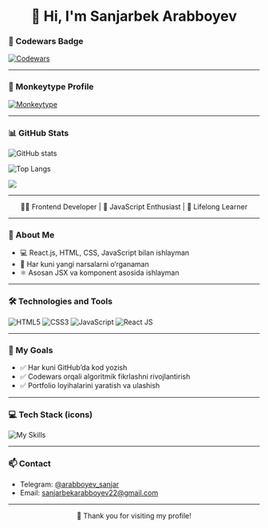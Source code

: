 <h1 align="center">👋 Hi, I'm Sanjarbek Arabboyev</h1>

### 🥋 Codewars Badge

[![Codewars](https://www.codewars.com/users/SANJRBEK/badges/large)](https://www.codewars.com/users/SANJRBEK)

---

### 🧠 Monkeytype Profile

[![Monkeytype](https://img.shields.io/badge/Monkeytype-Profile-orange)](https://monkeytype.com/profile/sanjarbek2010)

---

### 📊 GitHub Stats

![GitHub stats](https://github-readme-stats.vercel.app/api?username=sanjarcik&count_private=true&show_icons=true&line_height=40&theme=holi)

![Top Langs](https://github-readme-stats.vercel.app/api/top-langs/?username=sanjarcik&langs_count=5&hide=html,cmake&theme=holi)

![](https://komarev.com/ghpvc/?username=sanjarcik&color=blue&theme=onedark)

---

<p align="center">
  🧑‍💻 Frontend Developer | 🎯 JavaScript Enthusiast | 🌱 Lifelong Learner
</p>

---

### 🧠 About Me

- 💻 React.js, HTML, CSS, JavaScript bilan ishlayman  
- 🌱 Har kuni yangi narsalarni o‘rganaman  
- ⚛️ Asosan JSX va komponent asosida ishlayman  

---

### 🛠 Technologies and Tools

![HTML5](https://img.shields.io/badge/HTML5-%23E34F26.svg?&style=for-the-badge&logo=html5&logoColor=white)
![CSS3](https://img.shields.io/badge/CSS3-%231572B6.svg?&style=for-the-badge&logo=css3&logoColor=white)
![JavaScript](https://img.shields.io/badge/JavaScript-%23F7DF1E.svg?&style=for-the-badge&logo=javascript&logoColor=black)
![React JS](https://img.shields.io/badge/React-020a29.svg?&style=for-the-badge&logo=react&logoColor=white)

---

### 🚧 My Goals

- ✅ Har kuni GitHub’da kod yozish  
- ✅ Codewars orqali algoritmik fikrlashni rivojlantirish  
- ✅ Portfolio loyihalarini yaratish va ulashish  

---

### 💻 Tech Stack (icons)

<img src="https://skillicons.dev/icons?i=html,css,js,react,tailwind,github,vscode" alt="My Skills" />

---

### 📫 Contact

- Telegram: [@arabboyev_sanjar](https://t.me/arabboyev_sanjar)  
- Email: sanjarbekarabboyev22@gmail.com  

---

<p align="center">
  🚀 Thank you for visiting my profile!
</p>
